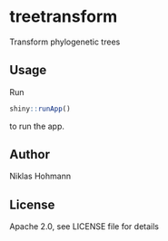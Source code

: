 # treetransform
Transform phylogenetic trees

## Usage

Run

```R
shiny::runApp()
```

to run the app.

## Author

Niklas Hohmann

## License

Apache 2.0, see LICENSE file for details
